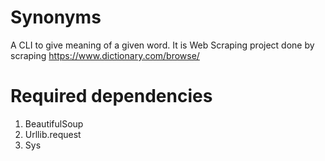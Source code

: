 # Synonyms
A CLI to give meaning of a given word. It is Web Scraping project done by scraping https://www.dictionary.com/browse/
# Required dependencies
1. BeautifulSoup
2. Urllib.request
3. Sys

